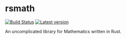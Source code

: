 # rsmath 
[![Build Status](https://travis-ci.org/aleics/rsmath.svg?branch=master)](https://travis-ci.org/aleics/rsmath) [![Latest version](https://img.shields.io/crates/v/rsmath.svg)](https://crates.io/crates/rsmath)  

An uncomplicated library for Mathematics written in Rust.
